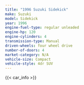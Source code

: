 ```yaml
---
title: "1996 Suzuki Sidekick"
make: Suzuki
model: Sidekick
year: 1996
engine-fuel-type: regular unleaded
engine-hp: 120
engine-cylinders: 4
transmission-type: Manual
driven-wheels: four wheel drive
number-of-doors: 4
market-category: N/A
vehicle-size: Compact
vehicle-style: 4dr SUV
---
```


{{< car_info >}}

